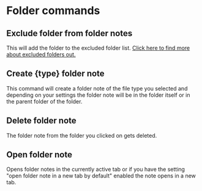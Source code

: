 # Folder commands

## Exclude folder from folder notes
This will add the folder to the excluded folder list. [Click here to find more about excluded folders out.](Exclude%20folders.md)
## Create {type} folder note
This command will create a folder note of the file type you selected and depending on your settings the folder note will be in the folder itself or in the parent folder of the folder.
## Delete folder note
The folder note from the folder you clicked on gets deleted.
## Open folder note
Opens folder notes in the currently active tab or if you have the setting "open folder note in a new tab by default" enabled the note opens in a new tab.